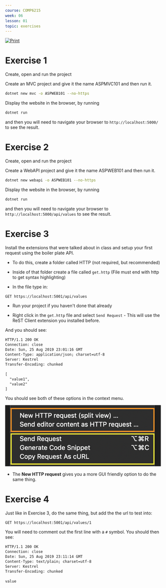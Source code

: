 ```yaml
---
course: COMP6215
week: 06
lesson: 01
topic: exercises
---
```


[![Print](https://img.shields.io/badge/DOWNLOAD_PDF-CLICK_HERE-blue.svg)](https://github.com/ToiOhomaiBCS/COMP6215-Course-Material/raw/master/week06/session01/readme.pdf)

# Exercise 1

Create, open and run the project

Create an MVC project and give it the name ASPMVC101 and then run it.

```bash
dotnet new mvc -o ASPWEB101 --no-https
```

Display the website in the browser, by running

```bash
dotnet run
```

and then you will need to navigate your browser to `http://localhost:5000/` to see the result.

# Exercise 2

Create, open and run the project

Create a WebAPI project and give it the name ASPWEB101 and then run it.

```bash
dotnet new webapi -o ASPWEB101 --no-https
```

Display the website in the browser, by running

```bash
dotnet run
```

and then you will need to navigate your browser to `http://localhost:5000/api/values` to see the result.

# Exercise 3

Install the extensions that were talked about in class and setup your first request using the boiler plate API.

* To do this, create a folder called HTTP (not required, but recommended)

* Inside of that folder create a file called `get.http` (File must end with http to get syntax highlighting)

* In the file type in:

```http
GET https://localhost:5001/api/values
```

* Run your project if you haven't done that already

* Right click in the `get.http` file and select `Send Request` - This will use the ReST Client extension you installed before.

And you should see:

```http
HTTP/1.1 200 OK
Connection: close
Date: Sun, 25 Aug 2019 23:01:16 GMT
Content-Type: application/json; charset=utf-8
Server: Kestrel
Transfer-Encoding: chunked

[
  "value1",
  "value2"
]
```

You should see both of these options in the context menu. 

![context menu](images/REST-Clients.png)

* The **New HTTP request** gives you a more GUI friendly option to do the same thing.

# Exercise 4

Just like in Exercise 3, do the same thing, but add the the url to test into:

```http
GET https://localhost:5001/api/values/1
```

You will need to comment out the first line with a `#` symbol.
You should then see:

```http
HTTP/1.1 200 OK
Connection: close
Date: Sun, 25 Aug 2019 23:11:14 GMT
Content-Type: text/plain; charset=utf-8
Server: Kestrel
Transfer-Encoding: chunked

value
```